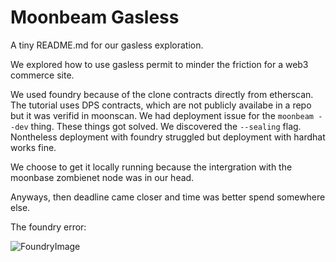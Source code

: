 # Moonbeam Gasless

A tiny README.md for our gasless exploration.

We explored how to use gasless permit to minder the friction for a web3 commerce site.

We used foundry because of the clone contracts directly from etherscan. The tutorial uses DPS contracts, which are not publicly availabe in a repo but it was verifid in moonscan. We had deployment issue for the `moonbeam --dev` thing. These things got solved. We discovered the `--sealing` flag. Nontheless deployment with foundry struggled but deployment with hardhat works fine.

We choose to get it locally running because the intergration with the moonbase zombienet node was in our head.

Anyways, then deadline came closer and time was better spend somewhere else.

The foundry error:

![FoundryImage](https://i.ibb.co/Yb21LD6/image.png)
